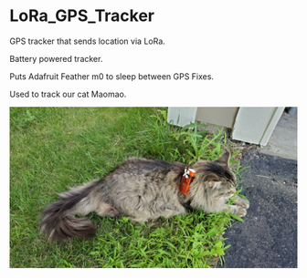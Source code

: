 # LoRa_GPS_Tracker
GPS tracker that sends location via LoRa.

Battery powered tracker.

Puts Adafruit Feather m0 to sleep between GPS Fixes.

Used to track our cat Maomao.

![The Cat](./images/20200730_194057__tracker-on-Maomao_sm.jpg)
